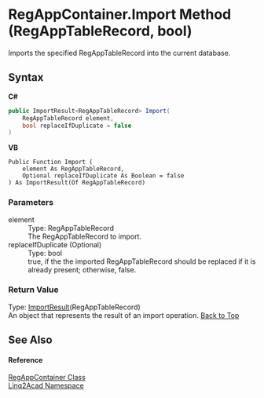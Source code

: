 # RegAppContainer.Import Method (RegAppTableRecord, bool)
 

Imports the specified RegAppTableRecord into the current database.

## Syntax

**C#**<br />
``` C#
public ImportResult<RegAppTableRecord> Import(
	RegAppTableRecord element,
	bool replaceIfDuplicate = false
)
```

**VB**<br />
``` VB
Public Function Import ( 
	element As RegAppTableRecord,
	Optional replaceIfDuplicate As Boolean = false
) As ImportResult(Of RegAppTableRecord)
```


### Parameters
<dl><dt>element</dt><dd>Type: RegAppTableRecord<br />The RegAppTableRecord to import.</dd><dt>replaceIfDuplicate (Optional)</dt><dd>Type: bool<br />true, if the the imported RegAppTableRecord should be replaced if it is already present; otherwise, false.</dd></dl>

### Return Value
Type: <a href="T_Linq2Acad_ImportResult_1.md#ImportResultT-Class">ImportResult</a>(RegAppTableRecord)<br />An object that represents the result of an import operation.
<a href="#RegAppContainerImport-Method-RegAppTableRecord-bool">Back to Top</a>

## See Also


#### Reference
<a href="T_Linq2Acad_RegAppContainer.md#RegAppContainer-Class">RegAppContainer Class</a><br /><a href="N_Linq2Acad.md#Linq2Acad-Namespace">Linq2Acad Namespace</a><br />

